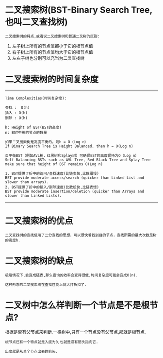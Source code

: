 # 二叉搜索树(BST-Binary Search Tree,也叫二叉查找树)

    二叉搜索树的特点,或者说二叉搜索树和普通二叉树的区别:

1. 左子树上所有的节点值都小于它的根节点值
2. 右子树上所有的节点值均大于它的根节点值
3. 左右子树也分别可以充当为二叉查找树

# 二叉搜索树的时间复杂度

---
    Time Complexities(时间复杂度):
    
    查找 :  O(h)
    插入 : O(h)
    删除 : O(h)
    
    h: Height of BST(BST的高度)
    n: BST中树的节点的数量
    
    如果二叉搜索树是高度平衡的，则h = O（Log n）
    If Binary Search Tree is Height Balanced, then h = O(Log n) 
    
    自平衡BST（例如AVL树，红黑树和Splay树）可确保BST的高度保持为O（Log n）
    Self-Balancing BSTs such as AVL Tree, Red-Black Tree and Splay Tree make sure that height of BST remains O(Log n)
    
    1. BST提供了折中的访问/查找速度(比链表快,比数组慢)
    BST provide moderate access/search (quicker than Linked List and slower than arrays).
    2. BST提供了折中的插入/删除速度(比数组快,比链表慢)
    BST provide moderate insertion/deletion (quicker than Arrays and slower than Linked Lists).
---

# 二叉搜索树的优点

    二叉查找树的查找使用了二分查找的思想，可以很快着找到目的节点，查找所需的最大次数是树的高度h.

# 二叉搜索树的缺点

    极端情况下,会变成链表,那么查询的效率会变得很低,时间复杂度可能会变成O(n).
    
    这种形态的二叉搜索树在查找性能上就大打折扣了.

# 二叉树中怎么样判断一个节点是不是根节点?

根据是否有父节点来判断.一棵树中,只有一个节点没有父节点,那就是根节点.

    根节点还有一个特点就是入度为0,也就是没有箭头指向它.

    出度就是从某个节点出去的箭头.